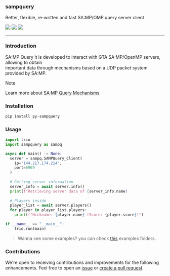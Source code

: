 ### sampquery
Better, flexible, re-written and fast SA:MP/OMP query server client

<div align="left">
    <img src="https://img.shields.io/badge/python-000000?style=for-the-badge&logo=python&logoColor=white"/>
    <img src="https://img.shields.io/badge/Windows-000000?style=for-the-badge&logo=windows&logoColor=ffffff"/>
    <img src="https://img.shields.io/badge/version-0.0.5-black?style=for-the-badge"/>
</div>

<hr />

### Introduction
SA:MP Query it is developed to interact with GTA SA:MP/OpenMP servers, allowing to obtain <br/>
important data through mechanisms based on a UDP packet system provided by SA:MP.

> [!NOTE]  
> Learn more about [SA:MP Query Mechanisms](https://sampwiki.blast.hk/wiki/Query_Mechanism)

### Installation
```bash
pip install py-sampquery
```

### Usage
```python
import trio
import sampquery as sampq

async def main() -> None:
  server = sampq.SAMPQuery_Client(
    ip='144.217.174.214',
    port=6969
  )
    
  # Getting server information
  server_info = await server.info()
  print(f"Retrieving server data of {server_info.name)
    
  # Players inside
  player_list = await server.players()
  for player in player_list.players:
    print(f"Nickname: {player.name} (Score: {player.score})")

if __name__ == "__main__":
    trio.run(main)
```

> Wanna see some examples? you can check [this](./examples/) examples folders.

### Contributions
We're open to receiving contributions and improvements for the following enhancements. Feel free to open an [issue](https://github.com/larayavrs/sampquery/issues) or [create a pull request](https://github.com/larayavrs/sampquery/pulls).
